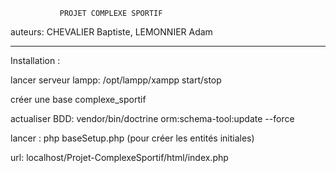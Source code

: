                PROJET COMPLEXE SPORTIF 

auteurs: CHEVALIER Baptiste, LEMONNIER Adam

------------------------------------------------------

Installation :

lancer serveur lampp: /opt/lampp/xampp start/stop

créer une base complexe_sportif

actualiser BDD: vendor/bin/doctrine orm:schema-tool:update --force

lancer :  php baseSetup.php (pour créer les entités initiales)

url: localhost/Projet-ComplexeSportif/html/index.php
